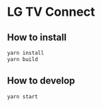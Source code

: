 LG TV Connect
=============

How to install
-------
```bash
yarn install
yarn build
```

How to develop
-------
```bash
yarn start
```
